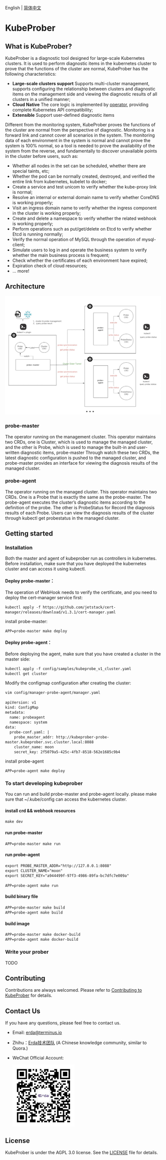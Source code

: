 English | [简体中文](./README_CN.md)

# KubeProber

## What is KubeProber?
KubeProber is a diagnostic tool designed for large-scale Kubernetes clusters. It is used to perform diagnostic items in the kubernetes cluster to prove that the functions of the cluster are normal,  KubeProber has the following characteristics:

* **Large-scale clusters support** Supports multi-cluster management, supports configuring the relationship between clusters and diagnostic items on the management side and viewing the diagnostic results of all clusters in a unified manner;
* **Cloud Native** The core logic is implemented by [operator](https://kubernetes.io/docs/concepts/extend-kubernetes/operator/), providing complete Kubernetes API compatibility;
* **Extensible** Support user-defined diagnostic items

Different from the monitoring system, KubeProber proves the functions of the cluster are normal from the perspective of diagnostic. Monitoring is a forward link and cannot cover all scenarios in the system. The monitoring data of each environment in the system is normal and cannot prove the system is 100% normal, so a tool is needed to prove the availability of the system from the reverse, and fundamentally to discover unavailable points in the cluster before users, such as:
* Whether all nodes in the set can be scheduled, whether there are special taints, etc;
* Whether the pod can be normally created, destroyed, and verified the entire link from kubernetes, kubelet to docker;
* Create a service and test unicom to verify whether the kube-proxy link is normal;
* Resolve an internal or external domain name to verify whether CoreDNS is working properly;
* Visit an ingress domain name to verify whether the ingress component in the cluster is working properly;
* Create and delete a namespace to verify whether the related webhook is working properly;
* Perform operations such as put/get/delete on Etcd to verify whether Etcd is running normally;
* Verify the normal operation of MySQL through the operation of mysql-client;
* Simulate users to log in and operate the business system to verify whether the main business process is frequent;
* Check whether the certificates of each environment have expired;
* Expiration check of cloud resources;
* ... more!

## Architecture
![Kubeprober Architecture](./docs/assets/architecture.jpg)

### probe-master

The operator running on the management cluster. This operator maintains two CRDs, one is Cluster, which is used to manage the managed cluster, and the other is Probe, which is used to manage the built-in and user-written diagnostic items, probe-master Through watch these two CRDs, the latest diagnostic configuration is pushed to the managed cluster, and probe-master provides an interface for viewing the diagnosis results of the managed cluster.

### probe-agent

The operator running on the managed cluster. This operator maintains two CRDs. One is a Probe that is exactly the same as the probe-master. The probe-agent executes the cluster’s diagnostic items according to the definition of the probe. The other is ProbeStatus for Record the diagnosis results of each Probe. Users can view the diagnosis results of the cluster through kubectl get probestatus in the managed cluster.
## Getting started
### Installation
Both the master and agent of kubeprober run as controllers in kubernetes. Before installation, make sure that you have deployed the kubernetes cluster and can access it using kubectl.
#### Deploy probe-master：
The operation of WebHook needs to verify the certificate, and you need to deploy the cert-manager service first:
```
kubectl apply -f https://github.com/jetstack/cert-manager/releases/download/v1.3.1/cert-manager.yaml
```
install probe-master:
```
APP=probe-master make deploy
```
#### Deploy probe-agent：

Before deploying the agent, make sure that you have created a cluster in the master side:
```
kubectl apply -f config/samples/kubeprobe_v1_cluster.yaml
kubectl get cluster
```
Modify the configmap configuration after creating the cluster:
```
vim config/manager-probe-agent/manager.yaml

apiVersion: v1
kind: ConfigMap
metadata:
  name: probeagent
  namespace: system
data:
  probe-conf.yaml: |
    probe_master_addr: http://kubeprober-probe-master.kubeprober.svc.cluster.local:8088
    cluster_name: moon
    secret_key: 2f5079a5-425c-4fb7-8518-562e1685c9b4
```
install probe-agent
```
APP=probe-agent make deploy
```

### To start developing kubeprober
You can run and build probe-master and probe-agent locally. please make sure that ~/.kube/config can access the kubernetes cluster.
#### install crd && webhook resources
```
make dev
```
#### run probe-master
```
APP=probe-master make run
```
#### run probe-agent
```
export PROBE_MASTER_ADDR="http://127.0.0.1:8088"
export CLUSTER_NAME="moon"
export SECRET_KEY="a944499f-97f3-4986-89fa-bc7dfc7e009a" 

APP=probe-agent make run
```
#### build binary file
```
APP=probe-master make build
APP=probe-agent make build
```
#### build image
```
APP=probe-master make docker-build
APP=probe-agent make docker-build
```
### Write your prober
TODO
## Contributing
Contributions are always welcomed. Please refer to [Contributing to KubeProber](CONTRIBUTING.md) for details.

## Contact Us
If you have any questions, please feel free to contact us.

- Email: erda@terminus.io
- Zhihu：[Erda技术团队](https://www.zhihu.com/people/erda-project) (A Chinese knowledge community, similar to Quora.)
- WeChat Official Account:

    ![Erda WeChat](./docs/assets/wechat-small.jpg)

## License

KubeProber is under the AGPL 3.0 license. See the [LICENSE](LICENSE) file for details.
